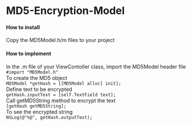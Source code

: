 MD5-Encryption-Model
====================
#### How to install
Copy the MD5Model.h/m files to your project

#### How to implement
In the .m file of your ViewContoller class, import the MD5Model header file<br>
    `#import "MD5Model.h"`<br>
To create the MD5 object<br>
    `MD5Model *getHash = [[MD5Model alloc] init];`<br>
Define text to be encrypted<br>
    `getHash.inputText = [self.TextField text];`<br>
Call getMD5String method to encrypt the text<br>
    `[getHash getMD5String];`<br>
To see the encrypted string<br>
      `NSLog(@"%@", getHash.outputText);`
